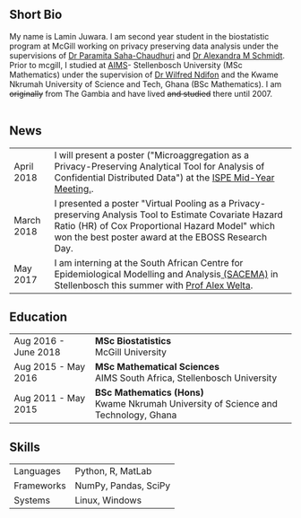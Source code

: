 
## <i class="fa fa-chevron-right"></i> Short Bio

My name is Lamin Juwara. I am second year student in the biostatistic program at McGill  working on privacy preserving data analysis under the supervisions of  [Dr Paramita Saha-Chaudhuri](https://sites.google.com/site/paramitasaharesearch/) and [Dr Alexandra M Schmidt](http://alex-schmidt.research.mcgill.ca/). Prior to mcgill, I studied at [AIMS](https://www.aims.ac.za/en/home)- Stellenbosch University (MSc Mathematics) under the supervision of [Dr Wilfred Ndifon](https://scholar.google.com/citations?user=T7leliwAAAAJ&hl=en) and the Kwame Nkrumah University of Science and Tech, Ghana (BSc Mathematics). I am ~~originally~~ from The Gambia and have lived ~~and studied~~ there until 2007.

<table class="table table-hover">
  <tr>
  </tr>
</table>


## <i class="fa fa-chevron-right"></i> News
<table class="table table-hover">
<tr>
  <td class='col-md-3'>April 2018</td>
  <td>I will  present a poster ("Microaggregation as a Privacy-Preserving Analytical Tool for Analysis of Confidential Distributed Data") at the <a href='https://www.pharmacoepi.org/meetings/mid-year-2018/'> ISPE Mid-Year Meeting.</a>.</td>
</tr>
<tr>
  <td class='col-md-3'>March 2018</td>
  <td> I presented a poster "Virtual Pooling as a Privacy-preserving Analysis Tool to Estimate Covariate Hazard Ratio (HR) of Cox Proportional Hazard Model" which won the best poster award at the EBOSS Research Day.</td>
</tr>
<tr>
  <td class='col-md-3'>May 2017</td>
  <td>I am interning at the South African Centre for Epidemiological Modelling and Analysis<a href='http://www.sacema.org/'> (SACEMA)</a> in Stellenbosch this summer with <a href='http://www.sacema.org/people/staff'>Prof Alex Welta</a>.</td>
</tr>
</table>


## <i class="fa fa-chevron-right"></i> Education

<table class="table table-hover">
  <tr>
    <td class="col-md-3">Aug 2016 - June 2018</td>
    <td>
        <strong>MSc Biostatistics</strong>
        <br>
      McGill University
    </td>
  </tr>
  <tr>
    <td class="col-md-3">Aug 2015 - May 2016</td>
    <td>
        <strong>MSc Mathematical Sciences</strong>
        <br>
      AIMS South Africa, Stellenbosch University
    </td>
  </tr>
  <tr>
    <td class="col-md-3">Aug 2011 - May 2015</td>
    <td>
        <strong>BSc Mathematics (Hons)</strong>
        <br>
      Kwame Nkrumah University of Science and Technology, Ghana
    </td>
  </tr>

</table>




## <i class="fa fa-chevron-right"></i> Skills
<table class="table table-hover">
<tr>
  <td class='col-md-2'>Languages</td>
  <td markdown="1">
Python, R, MatLab
  </td>
</tr>
<tr>
  <td class='col-md-2'>Frameworks</td>
  <td markdown="1">
NumPy, Pandas, SciPy
  </td>
</tr>
<tr>
  <td class='col-md-2'>Systems</td>
  <td markdown="1">
Linux, Windows
  </td>
</tr>
</table>





